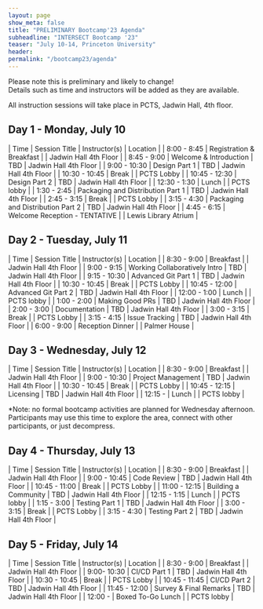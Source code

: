 ```yaml
---
layout: page
show_meta: false
title: "PRELIMINARY Bootcamp'23 Agenda"
subheadline: "INTERSECT Bootcamp '23"
teaser: "July 10-14, Princeton University"
header:
permalink: "/bootcamp23/agenda"
---
```


Please note this is preliminary and likely to change!  
Details such as time and instructors will be added as they are available.

All instruction sessions will take place in PCTS, Jadwin Hall, 4th floor. 

## Day 1 - Monday, July 10

| Time | Session Title | Instructor(s) | Location |
| 8:00 - 8:45 | Registration & Breakfast |  | Jadwin Hall 4th Floor |
| 8:45 - 9:00 | Welcome & Introduction | TBD | Jadwin Hall 4th Floor |
| 9:00 - 10:30 | Design Part 1 | TBD | Jadwin Hall 4th Floor |
| 10:30 - 10:45 | Break | | PCTS Lobby |
| 10:45 - 12:30 | Design Part 2 | TBD | Jadwin Hall 4th Floor |
| 12:30 - 1:30 | Lunch |  | PCTS lobby |
| 1:30 - 2:45 | Packaging and Distribution Part 1 | TBD | Jadwin Hall 4th Floor |
| 2:45 - 3:15 | Break | | PCTS Lobby |
| 3:15 - 4:30 | Packaging and Distribution Part 2 | TBD | Jadwin Hall 4th Floor |
| 4:45 - 6:15 | Welcome Reception - TENTATIVE | | Lewis Library Atrium |

## Day 2 - Tuesday, July 11

| Time | Session Title | Instructor(s) | Location |
| 8:30 - 9:00 | Breakfast |  | Jadwin Hall 4th Floor |
| 9:00 - 9:15 | Working Collaboratively Intro | TBD | Jadwin Hall 4th Floor |
| 9:15 - 10:30 | Advanced Git Part 1 | TBD | Jadwin Hall 4th Floor |
| 10:30 - 10:45 | Break | | PCTS Lobby |
| 10:45 - 12:00 | Advanced Git Part 2 | TBD | Jadwin Hall 4th Floor |
| 12:00 - 1:00 | Lunch |  | PCTS lobby |
| 1:00 - 2:00 | Making Good PRs | TBD | Jadwin Hall 4th Floor |
| 2:00 - 3:00 | Documentation | TBD | Jadwin Hall 4th Floor |
| 3:00 - 3:15 | Break | | PCTS Lobby |
| 3:15 - 4:15 | Issue Tracking | TBD | Jadwin Hall 4th Floor |
| 6:00 - 9:00 | Reception Dinner |  | Palmer House |


## Day 3 - Wednesday, July 12

| Time | Session Title | Instructor(s) | Location |
| 8:30 - 9:00 | Breakfast |  | Jadwin Hall 4th Floor |
| 9:00 - 10:30 | Project Management | TBD | Jadwin Hall 4th Floor |
| 10:30 - 10:45 | Break | | PCTS Lobby |
| 10:45 - 12:15 | Licensing | TBD | Jadwin Hall 4th Floor |
| 12:15 - | Lunch |  | PCTS lobby |

*Note: no formal bootcamp activities are planned for Wednesday afternoon.
Participants may use this time to explore the area, connect with other participants, or just decompress. 

## Day 4 - Thursday, July 13

| Time | Session Title | Instructor(s) | Location |
| 8:30 - 9:00 | Breakfast |  | Jadwin Hall 4th Floor |
| 9:00 - 10:45 | Code Review | TBD | Jadwin Hall 4th Floor |
| 10:45 - 11:00 | Break | | PCTS Lobby |
| 11:00 - 12:15 | Building a Community | TBD | Jadwin Hall 4th Floor |
| 12:15 - 1:15 | Lunch |  | PCTS lobby |
| 1:15 - 3:00 | Testing Part 1 | TBD | Jadwin Hall 4th Floor |
| 3:00 - 3:15 | Break | | PCTS Lobby |
| 3:15 - 4:30 | Testing Part 2 | TBD | Jadwin Hall 4th Floor |

## Day 5 - Friday, July 14

| Time | Session Title | Instructor(s) | Location |
| 8:30 - 9:00 | Breakfast |  | Jadwin Hall 4th Floor |
| 9:00- 10:30 | CI/CD Part 1 | TBD | Jadwin Hall 4th Floor |
| 10:30 - 10:45 | Break | | PCTS Lobby |
| 10:45 - 11:45 | CI/CD Part 2  | TBD | Jadwin Hall 4th Floor |
| 11:45 - 12:00 | Survey & Final Remarks | TBD | Jadwin Hall 4th Floor |
| 12:00 - | Boxed To-Go Lunch |  | PCTS lobby |
